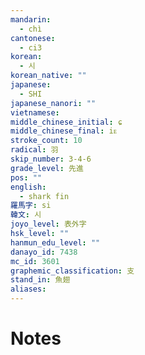 ```yaml
---
mandarin:
  - chì
cantonese:
  - ci3
korean:
  - 시
korean_native: ""
japanese:
  - SHI
japanese_nanori: ""
vietnamese:
middle_chinese_initial: ɕ
middle_chinese_final: iᴇ
stroke_count: 10
radical: 羽
skip_number: 3-4-6
grade_level: 先進
pos: ""
english:
  - shark fin
羅馬字: si
韓文: 시
joyo_level: 表外字
hsk_level: ""
hanmun_edu_level: ""
danayo_id: 7438
mc_id: 3601
graphemic_classification: 支
stand_in: 魚翅
aliases:
---
```


# Notes
